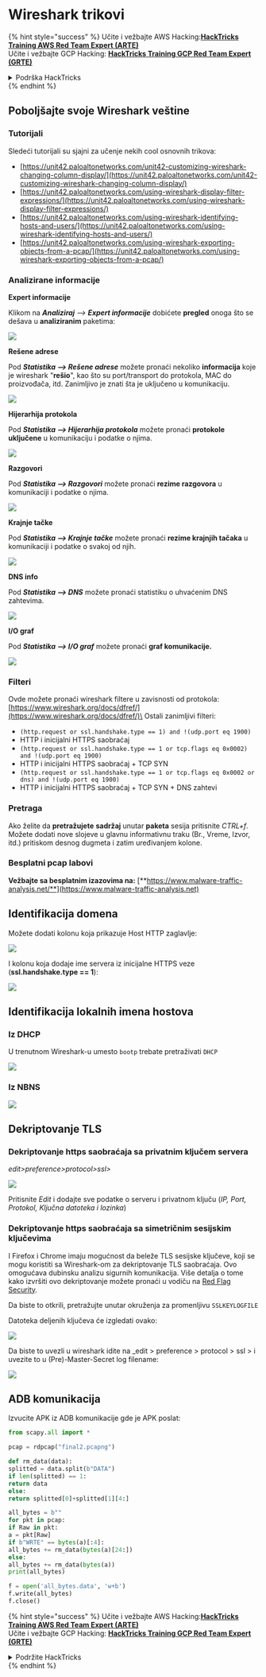 # Wireshark trikovi

{% hint style="success" %}
Učite i vežbajte AWS Hacking:<img src="/.gitbook/assets/arte.png" alt="" data-size="line">[**HackTricks Training AWS Red Team Expert (ARTE)**](https://training.hacktricks.xyz/courses/arte)<img src="/.gitbook/assets/arte.png" alt="" data-size="line">\
Učite i vežbajte GCP Hacking: <img src="/.gitbook/assets/grte.png" alt="" data-size="line">[**HackTricks Training GCP Red Team Expert (GRTE)**<img src="/.gitbook/assets/grte.png" alt="" data-size="line">](https://training.hacktricks.xyz/courses/grte)

<details>

<summary>Podrška HackTricks</summary>

* Proverite [**planove pretplate**](https://github.com/sponsors/carlospolop)!
* **Pridružite se** 💬 [**Discord grupi**](https://discord.gg/hRep4RUj7f) ili [**telegram grupi**](https://t.me/peass) ili **pratite** nas na **Twitteru** 🐦 [**@hacktricks\_live**](https://twitter.com/hacktricks\_live)**.**
* **Podelite hakerske trikove slanjem PR-ova na** [**HackTricks**](https://github.com/carlospolop/hacktricks) i [**HackTricks Cloud**](https://github.com/carlospolop/hacktricks-cloud) github repozitorijume.

</details>
{% endhint %}


## Poboljšajte svoje Wireshark veštine

### Tutorijali

Sledeći tutorijali su sjajni za učenje nekih cool osnovnih trikova:

* [https://unit42.paloaltonetworks.com/unit42-customizing-wireshark-changing-column-display/](https://unit42.paloaltonetworks.com/unit42-customizing-wireshark-changing-column-display/)
* [https://unit42.paloaltonetworks.com/using-wireshark-display-filter-expressions/](https://unit42.paloaltonetworks.com/using-wireshark-display-filter-expressions/)
* [https://unit42.paloaltonetworks.com/using-wireshark-identifying-hosts-and-users/](https://unit42.paloaltonetworks.com/using-wireshark-identifying-hosts-and-users/)
* [https://unit42.paloaltonetworks.com/using-wireshark-exporting-objects-from-a-pcap/](https://unit42.paloaltonetworks.com/using-wireshark-exporting-objects-from-a-pcap/)

### Analizirane informacije

**Expert informacije**

Klikom na _**Analiziraj** --> **Expert informacije**_ dobićete **pregled** onoga što se dešava u **analiziranim** paketima:

![](<../../../.gitbook/assets/image (256).png>)

**Rešene adrese**

Pod _**Statistika --> Rešene adrese**_ možete pronaći nekoliko **informacija** koje je wireshark "**rešio**", kao što su port/transport do protokola, MAC do proizvođača, itd. Zanimljivo je znati šta je uključeno u komunikaciju.

![](<../../../.gitbook/assets/image (893).png>)

**Hijerarhija protokola**

Pod _**Statistika --> Hijerarhija protokola**_ možete pronaći **protokole** **uključene** u komunikaciju i podatke o njima.

![](<../../../.gitbook/assets/image (586).png>)

**Razgovori**

Pod _**Statistika --> Razgovori**_ možete pronaći **rezime razgovora** u komunikaciji i podatke o njima.

![](<../../../.gitbook/assets/image (453).png>)

**Krajnje tačke**

Pod _**Statistika --> Krajnje tačke**_ možete pronaći **rezime krajnjih tačaka** u komunikaciji i podatke o svakoj od njih.

![](<../../../.gitbook/assets/image (896).png>)

**DNS info**

Pod _**Statistika --> DNS**_ možete pronaći statistiku o uhvaćenim DNS zahtevima.

![](<../../../.gitbook/assets/image (1063).png>)

**I/O graf**

Pod _**Statistika --> I/O graf**_ možete pronaći **graf komunikacije.**

![](<../../../.gitbook/assets/image (992).png>)

### Filteri

Ovde možete pronaći wireshark filtere u zavisnosti od protokola: [https://www.wireshark.org/docs/dfref/](https://www.wireshark.org/docs/dfref/)\
Ostali zanimljivi filteri:

* `(http.request or ssl.handshake.type == 1) and !(udp.port eq 1900)`
* HTTP i inicijalni HTTPS saobraćaj
* `(http.request or ssl.handshake.type == 1 or tcp.flags eq 0x0002) and !(udp.port eq 1900)`
* HTTP i inicijalni HTTPS saobraćaj + TCP SYN
* `(http.request or ssl.handshake.type == 1 or tcp.flags eq 0x0002 or dns) and !(udp.port eq 1900)`
* HTTP i inicijalni HTTPS saobraćaj + TCP SYN + DNS zahtevi

### Pretraga

Ako želite da **pretražujete** **sadržaj** unutar **paketa** sesija pritisnite _CTRL+f_. Možete dodati nove slojeve u glavnu informativnu traku (Br., Vreme, Izvor, itd.) pritiskom desnog dugmeta i zatim uređivanjem kolone.

### Besplatni pcap labovi

**Vežbajte sa besplatnim izazovima na:** [**https://www.malware-traffic-analysis.net/**](https://www.malware-traffic-analysis.net)

## Identifikacija domena

Možete dodati kolonu koja prikazuje Host HTTP zaglavlje:

![](<../../../.gitbook/assets/image (639).png>)

I kolonu koja dodaje ime servera iz inicijalne HTTPS veze (**ssl.handshake.type == 1**):

![](<../../../.gitbook/assets/image (408) (1).png>)

## Identifikacija lokalnih imena hostova

### Iz DHCP

U trenutnom Wireshark-u umesto `bootp` trebate pretraživati `DHCP`

![](<../../../.gitbook/assets/image (1013).png>)

### Iz NBNS

![](<../../../.gitbook/assets/image (1003).png>)

## Dekriptovanje TLS

### Dekriptovanje https saobraćaja sa privatnim ključem servera

_edit>preference>protocol>ssl>_

![](<../../../.gitbook/assets/image (1103).png>)

Pritisnite _Edit_ i dodajte sve podatke o serveru i privatnom ključu (_IP, Port, Protokol, Ključna datoteka i lozinka_)

### Dekriptovanje https saobraćaja sa simetričnim sesijskim ključevima

I Firefox i Chrome imaju mogućnost da beleže TLS sesijske ključeve, koji se mogu koristiti sa Wireshark-om za dekriptovanje TLS saobraćaja. Ovo omogućava dubinsku analizu sigurnih komunikacija. Više detalja o tome kako izvršiti ovo dekriptovanje možete pronaći u vodiču na [Red Flag Security](https://redflagsecurity.net/2019/03/10/decrypting-tls-wireshark/).

Da biste to otkrili, pretražujte unutar okruženja za promenljivu `SSLKEYLOGFILE`

Datoteka deljenih ključeva će izgledati ovako:

![](<../../../.gitbook/assets/image (820).png>)

Da biste to uvezli u wireshark idite na \_edit > preference > protocol > ssl > i uvezite to u (Pre)-Master-Secret log filename:

![](<../../../.gitbook/assets/image (989).png>)

## ADB komunikacija

Izvucite APK iz ADB komunikacije gde je APK poslat:
```python
from scapy.all import *

pcap = rdpcap("final2.pcapng")

def rm_data(data):
splitted = data.split(b"DATA")
if len(splitted) == 1:
return data
else:
return splitted[0]+splitted[1][4:]

all_bytes = b""
for pkt in pcap:
if Raw in pkt:
a = pkt[Raw]
if b"WRTE" == bytes(a)[:4]:
all_bytes += rm_data(bytes(a)[24:])
else:
all_bytes += rm_data(bytes(a))
print(all_bytes)

f = open('all_bytes.data', 'w+b')
f.write(all_bytes)
f.close()
```
{% hint style="success" %}
Učite i vežbajte AWS Hacking:<img src="/.gitbook/assets/arte.png" alt="" data-size="line">[**HackTricks Training AWS Red Team Expert (ARTE)**](https://training.hacktricks.xyz/courses/arte)<img src="/.gitbook/assets/arte.png" alt="" data-size="line">\
Učite i vežbajte GCP Hacking: <img src="/.gitbook/assets/grte.png" alt="" data-size="line">[**HackTricks Training GCP Red Team Expert (GRTE)**<img src="/.gitbook/assets/grte.png" alt="" data-size="line">](https://training.hacktricks.xyz/courses/grte)

<details>

<summary>Podržite HackTricks</summary>

* Proverite [**planove pretplate**](https://github.com/sponsors/carlospolop)!
* **Pridružite se** 💬 [**Discord grupi**](https://discord.gg/hRep4RUj7f) ili [**telegram grupi**](https://t.me/peass) ili **pratite** nas na **Twitteru** 🐦 [**@hacktricks\_live**](https://twitter.com/hacktricks\_live)**.**
* **Podelite hakerske trikove slanjem PR-ova na** [**HackTricks**](https://github.com/carlospolop/hacktricks) i [**HackTricks Cloud**](https://github.com/carlospolop/hacktricks-cloud) github repozitorijume.

</details>
{% endhint %}
